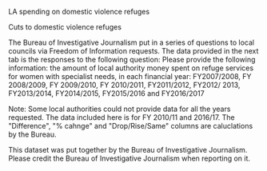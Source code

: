 LA spending on domestic violence refuges

Cuts to domestic violence refuges

The Bureau of Investigative Journalism put in a series of questions to local councils via Freedom of Information requests. 
The data provided in the next tab is the responses to the following question:
Please provide the following information: the amount of local authority money spent on refuge services for women with specialist needs, in each financial year:  FY2007/2008, FY 2008/2009, FY 2009/2010, FY 2010/2011, FY2011/2012, FY2012/ 2013, FY2013/2014, FY2014/2015, FY2015/2016 and FY2016/2017

Note: 
Some local authorities could not provide data for all the years requested. The data included here is for FY 2010/11 and 2016/17.
The "Difference", "% cahnge" and "Drop/Rise/Same" columns are caluclations by the Bureau.

This dataset was put together by the Bureau of Investigative Journalism. Please credit the Bureau of Investigative Journalism when reporting on it.
